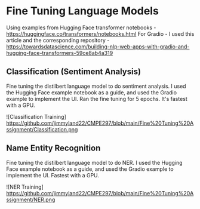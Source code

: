 # Fine Tuning Language Models

Using examples from Hugging Face transformer notebooks - https://huggingface.co/transformers/notebooks.html
For Gradio - I used this article and the corresponding repository - https://towardsdatascience.com/building-nlp-web-apps-with-gradio-and-hugging-face-transformers-59ce8ab4a319

## Classification (Sentiment Analysis)
Fine tuning the distilbert language model to do sentiment analysis. I used the Hugging Face example notebook as a guide, and used the Gradio example to implement the UI. Ran the fine tuning for 5 epochs. It's fastest with a GPU.

![Classification Training] https://github.com/jimmyland22/CMPE297/blob/main/Fine%20Tuning%20Assignment/Classification.png

## Name Entity Recognition
Fine tuning the distilbert language model to do NER. I used the Hugging Face example notebook as a guide, and used the Gradio example to implement the UI. Fastest with a GPU.

![NER Training] https://github.com/jimmyland22/CMPE297/blob/main/Fine%20Tuning%20Assignment/NER.png
